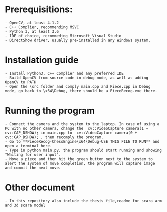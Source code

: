 # Prerequisitions:
    - OpenCV, at least 4.1.2
    - C++ Complier, recommending MSVC
    - Python 3, at least 3.6
    - IDE of choice, recommeding Microsoft Visual Studio
    - DirectShow driver, usually pre-installed in any Windows system.

# Installation guide
    - Install Python3, C++ Complier and any preferred IDE
    - Build OpenCV from source code in debug mode, as well as adding OpenCV to PATH
    - Open the \src folder and comply main.cpp and Piece.cpp in Debug mode, go back to \x64\Debug, there should be a PieceRecog.exe there.

# Running the program
    - Connect the camera and the system to the laptop. In case of using a PC with no other camera, change the  cv::VideoCapture camera(1 + cv::CAP_DSHOW); in main.cpp to  cv::VideoCapture camera(0 + cv::CAP_DSHOW); , then recomply the program.
    - Go to **PieceRecog-ChessEngine\x64\Debug-USE THIS FILE TO RUN** and open a terminal here.
    - Type in python main.py, the program should start running and showing "Waiting for user input".
    - Move a piece and then hit the green button next to the system to alert the system of move completion, the program will capture image and commit the next move.

# Other document 
    - In this repository also include the thesis file,readme for scara arm and 3d scara model 
